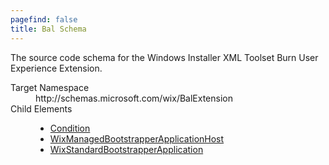 ```yaml
---
pagefind: false
title: Bal Schema
---
```

<p>             The source code schema for the Windows Installer XML Toolset Burn User Experience Extension.         </p>
<dl>
  <dt>Target Namespace</dt>
  <dd>http://schemas.microsoft.com/wix/BalExtension</dd>
  <dt>Child Elements</dt>
  <dd>
    <ul>
      <li>
        <a href="./condition" class="extension">Condition</a>
      </li>
      <li>
        <a href="./wixmanagedbootstrapperapplicationhost" class="extension">WixManagedBootstrapperApplicationHost</a>
      </li>
      <li>
        <a href="./wixstandardbootstrapperapplication" class="extension">WixStandardBootstrapperApplication</a>
      </li>
    </ul>
  </dd>
</dl>
